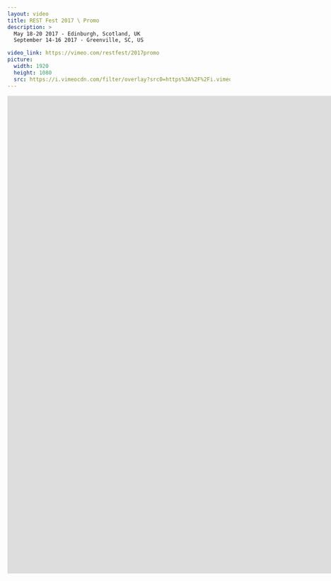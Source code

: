 ```yaml
---
layout: video
title: REST Fest 2017 \ Promo
description: >
  May 18-20 2017 - Edinburgh, Scotland, UK
  September 14-16 2017 - Greenville, SC, US

video_link: https://vimeo.com/restfest/2017promo
picture:
  width: 1920
  height: 1080
  src: https://i.vimeocdn.com/filter/overlay?src0=https%3A%2F%2Fi.vimeocdn.com%2Fvideo%2F609379057_1920x1080.jpg&src1=http%3A%2F%2Ff.vimeocdn.com%2Fp%2Fimages%2Fcrawler_play.png
---
```

<iframe src="https://player.vimeo.com/video/196797674?title=0&byline=0&portrait=0&badge=0&autopause=0&player_id=0" width="1920" height="1080" frameborder="0" title="REST Fest 2017 \ Promo" webkitallowfullscreen mozallowfullscreen allowfullscreen></iframe>